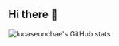 ## Hi there 👋

![lucaseunchae's GitHub stats](https://github-readme-stats.vercel.app/api?username=lucaseunchae&show_icons=true&theme=dracula)
